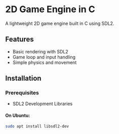 # 2D Game Engine in C
A lightweight 2D game engine built in C using SDL2.

## Features
- Basic rendering with SDL2
- Game loop and input handling
- Simple physics and movement

## Installation
### Prerequisites
- SDL2 Development Libraries

#### On Ubuntu:
```bash
sudo apt install libsdl2-dev
